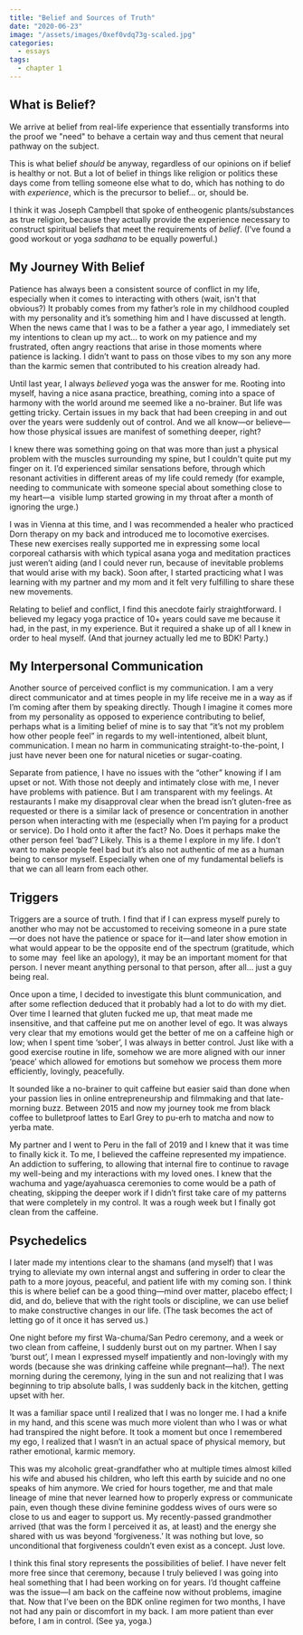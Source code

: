 ```yaml
---
title: "Belief and Sources of Truth"
date: "2020-06-23"
image: "/assets/images/0xef0vdq73g-scaled.jpg"
categories:
  - essays
tags:
  - chapter 1
---
```


## What is Belief?

We arrive at belief from real-life experience that essentially transforms into the proof we "need" to behave a certain way and thus cement that neural pathway on the subject.

This is what belief _should_ be anyway, regardless of our opinions on if belief is healthy or not. But a lot of belief in things like religion or politics these days come from telling someone else what to do, which has nothing to do with _experience_, which is the precursor to belief... or, should be.

I think it was Joseph Campbell that spoke of entheogenic plants/substances as true religion, because they actually provide the experience necessary to construct spiritual beliefs that meet the requirements of _belief_. (I’ve found a good workout or yoga _sadhana_ to be equally powerful.)

## My Journey With Belief

Patience has always been a consistent source of conflict in my life, especially when it comes to interacting with others (wait, isn't that obvious?) It probably comes from my father’s role in my childhood coupled with my personality and it’s something him and I have discussed at length. When the news came that I was to be a father a year ago, I immediately set my intentions to clean up my act… to work on my patience and my frustrated, often angry reactions that arise in those moments where patience is lacking. I didn’t want to pass on those vibes to my son any more than the karmic semen that contributed to his creation already had.

Until last year, I always _believed_ yoga was the answer for me. Rooting into myself, having a nice asana practice, breathing, coming into a space of harmony with the world around me seemed like a no-brainer. But life was getting tricky. Certain issues in my back that had been creeping in and out over the years were suddenly out of control. And we all know—or believe—how those physical issues are manifest of something deeper, right? 

I knew there was something going on that was more than just a physical problem with the muscles surrounding my spine, but I couldn't quite put my finger on it. I’d experienced similar sensations before, through which resonant activities in different areas of my life could remedy (for example, needing to communicate with someone special about something close to my heart—a  visible lump started growing in my throat after a month of ignoring the urge.)

I was in Vienna at this time, and I was recommended a healer who practiced Dorn therapy on my back and introduced me to locomotive exercises. These new exercises really supported me in expressing some local corporeal catharsis with which typical asana yoga and meditation practices just weren’t aiding (and I could never run, because of inevitable problems that would arise with my back). Soon after, I started practicing what I was learning with my partner and my mom and it felt very fulfilling to share these new movements.

Relating to belief and conflict, I find this anecdote fairly straightforward. I believed my legacy yoga practice of 10+ years could save me because it had, in the past, in my experience. But it required a shake up of all I knew in order to heal myself. (And that journey actually led me to BDK! Party.)

## My Interpersonal Communication

Another source of perceived conflict is my communication. I am a very direct communicator and at times people in my life receive me in a way as if I’m coming after them by speaking directly. Though I imagine it comes more from my personality as opposed to experience contributing to belief, perhaps what is a limiting belief of mine is to say that “it’s not my problem how other people feel” in regards to my well-intentioned, albeit blunt, communication. I mean no harm in communicating straight-to-the-point, I just have never been one for natural niceties or sugar-coating.

Separate from patience, I have no issues with the “other” knowing if I am upset or not. With those not deeply and intimately close with me, I never have problems with patience. But I am transparent with my feelings. At restaurants I make my disapproval clear when the bread isn’t gluten-free as requested or there is a similar lack of presence or concentration in another person when interacting with me (especially when I’m paying for a product or service). Do I hold onto it after the fact? No. Does it perhaps make the other person feel ‘bad’? Likely. This is a theme I explore in my life. I don’t want to make people feel bad but it’s also not authentic of me as a human being to censor myself. Especially when one of my fundamental beliefs is that we can all learn from each other.

## Triggers

Triggers are a source of truth. I find that if I can express myself purely to another who may not be accustomed to receiving someone in a pure state—or does not have the patience or space for it—and later show emotion in what would appear to be the opposite end of the spectrum (gratitude, which to some may  feel like an apology), it may be an important moment for that person. I never meant anything personal to that person, after all… just a guy being real.

Once upon a time, I decided to investigate this blunt communication, and after some reflection deduced that it probably had a lot to do with my diet. Over time I learned that gluten fucked me up, that meat made me insensitive, and that caffeine put me on another level of ego. It was always very clear that my emotions would get the better of me on a caffeine high or low; when I spent time ‘sober’, I was always in better control. Just like with a good exercise routine in life, somehow we are more aligned with our inner ‘peace’ which allowed for emotions but somehow we process them more efficiently, lovingly, peacefully. 

It sounded like a no-brainer to quit caffeine but easier said than done when your passion lies in online entrepreneurship and filmmaking and that late-morning buzz. Between 2015 and now my journey took me from black coffee to bulletproof lattes to Earl Grey to pu-erh to matcha and now to yerba mate. 

My partner and I went to Peru in the fall of 2019 and I knew that it was time to finally kick it. To me, I believed the caffeine represented my impatience. An addiction to suffering, to allowing that internal fire to continue to ravage my well-being and my interactions with my loved ones. I knew that the wachuma and yage/ayahuasca ceremonies to come would be a path of cheating, skipping the deeper work if I didn’t first take care of my patterns that were completely in my control. It was a rough week but I finally got clean from the caffeine. 

## Psychedelics

I later made my intentions clear to the shamans (and myself) that I was trying to alleviate my own internal angst and suffering in order to clear the path to a more joyous, peaceful, and patient life with my coming son. I think this is where belief can be a good thing—mind over matter, placebo effect; I did, and do, believe that with the right tools or discipline, we can use belief to make constructive changes in our life. (The task becomes the act of letting go of it once it has served us.)

One night before my first Wa-chuma/San Pedro ceremony, and a week or two clean from caffeine, I suddenly burst out on my partner. When I say ‘burst out’, I mean I expressed myself impatiently and non-lovingly with my words (because she was drinking caffeine while pregnant—ha!). The next morning during the ceremony, lying in the sun and not realizing that I was beginning to trip absolute balls, I was suddenly back in the kitchen, getting upset with her. 

It was a familiar space until I realized that I was no longer me. I had a knife in my hand, and this scene was much more violent than who I was or what had transpired the night before. It took a moment but once I remembered my ego, I realized that I wasn’t in an actual space of physical memory, but rather emotional, karmic memory. 

This was my alcoholic great-grandfather who at multiple times almost killed his wife and abused his children, who left this earth by suicide and no one speaks of him anymore. We cried for hours together, me and that male lineage of mine that never learned how to properly express or communicate pain, even though these divine feminine goddess wives of ours were so close to us and eager to support us. My recently-passed grandmother arrived (that was the form I perceived it as, at least) and the energy she shared with us was beyond ‘forgiveness.’ It was nothing but love, so unconditional that forgiveness couldn’t even exist as a concept. Just love.

I think this final story represents the possibilities of belief. I have never felt more free since that ceremony, because I truly believed I was going into heal something that I had been working on for years. I’d thought caffeine was the issue—I am back on the caffeine now without problems, imagine that. Now that I’ve been on the BDK online regimen for two months, I have not had any pain or discomfort in my back. I am more patient than ever before, I am in control. (See ya, yoga.)
